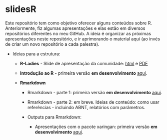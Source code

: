 # slidesR

Este repositório tem como objetivo oferecer alguns conteúdos sobre R. Anteriormente, fiz algumas apresentações e elas estão em diversos repositórios diferentes no meu GitHub. A ideia é organizar as próximas apresentações neste repositório, e ir aprimorando o material aqui (ao invés de criar um novo repositório a cada palestra).


- Ideias para a estrutura:

  - __R-Ladies__ - Slide de apresentação da comunidade: [html](https://beatrizmilz.github.io/slidesR/rladies/index.html) e [PDF](https://beatrizmilz.github.io/slidesR/rladies/index.pdf)
  
  - __Introdução ao R__ - primeira versão __em desenvolvimento__ [aqui](https://beatrizmilz.github.io/slidesR/introR/index.html).
  
  - __Rmarkdown__

    - Rmarkdown - parte 1: primeira versão __em desenvolvimento__ [aqui](https://beatrizmilz.github.io/slidesR/rmarkdown/index.html).
    
    - Rmarkdown - parte 2: em breve. Ideias de conteúdo: como usar referências - incluindo ABNT, relatórios com parâmetros. 
    
    - Outputs para Rmarkdown:
    
      -  Apresentações com o pacote xaringan: primeira versão __em desenvolvimento__ [aqui](https://beatrizmilz.github.io/slidesR/xaringan/index.html).
    

    

